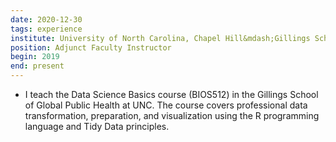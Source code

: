 ```yaml
---
date: 2020-12-30
tags: experience
institute: University of North Carolina, Chapel Hill&mdash;Gillings School of Public Health
position: Adjunct Faculty Instructor
begin: 2019
end: present
---
```

- I teach the Data Science Basics course (BIOS512) in the Gillings School of
  Global Public Health at UNC. The course covers professional data
  transformation, preparation, and visualization using the R programming
  language and Tidy Data principles.
